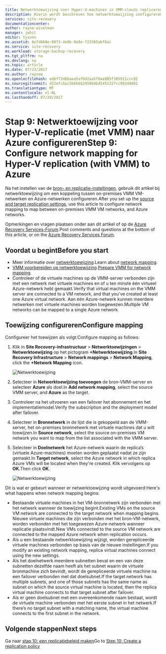 ```yaml
---
title: Netwerktoewijzing voor Hyper-V-machines in VMM-clouds repliceren naar Azure met Azure Site Recovery configureren | Microsoft Docs
description: Hierin wordt beschreven hoe netwerktoewijzing configureren wanneer u Hyper-V-machines in VMM-clouds repliceren naar Azure met Azure Site Recovery
services: site-recovery
documentationcenter: 
author: rayne-wiselman
manager: jwhit
editor: tysonn
ms.assetid: 8e7d868e-00f3-4e8b-9a9e-f23365abf6ac
ms.service: site-recovery
ms.workload: storage-backup-recovery
ms.tgt_pltfrm: na
ms.devlang: na
ms.topic: article
ms.date: 07/23/2017
ms.author: raynew
ms.openlocfilehash: ed6f73d8baea5af0d2aa5f0ae885f305911ccc82
ms.sourcegitcommit: 422efcbac5b6b68295064bd545132fcc98349d01
ms.translationtype: MT
ms.contentlocale: nl-NL
ms.lasthandoff: 07/29/2017
---
```

# <a name="step-9-configure-network-mapping-for-hyper-v-replication-with-vmm-to-azure"></a><span data-ttu-id="07b24-103">Stap 9: Netwerktoewijzing voor Hyper-V-replicatie (met VMM) naar Azure configureren</span><span class="sxs-lookup"><span data-stu-id="07b24-103">Step 9: Configure network mapping for Hyper-V replication (with VMM) to Azure</span></span>

<span data-ttu-id="07b24-104">Na het instellen van de [bron- en replicatie-instellingen](vmm-to-azure-walkthrough-source-target.md), gebruik dit artikel bij netwerktoewijzing om een koppeling tussen on-premises VMM VM-netwerken en Azure-netwerken configureren.</span><span class="sxs-lookup"><span data-stu-id="07b24-104">After you set up the [source and target replication settings](vmm-to-azure-walkthrough-source-target.md), use this article to configure network mapping to map between on-premises VMM VM networks, and Azure networks.</span></span>

<span data-ttu-id="07b24-105">Opmerkingen en vragen plaatsen onder aan dit artikel of op de [Azure Recovery Services-Forum](https://social.msdn.microsoft.com/forums/azure/home?forum=hypervrecovmgr).</span><span class="sxs-lookup"><span data-stu-id="07b24-105">Post comments and questions at the bottom of this article, or on the [Azure Recovery Services Forum](https://social.msdn.microsoft.com/forums/azure/home?forum=hypervrecovmgr).</span></span>

## <a name="before-you-start"></a><span data-ttu-id="07b24-106">Voordat u begint</span><span class="sxs-lookup"><span data-stu-id="07b24-106">Before you start</span></span>

- <span data-ttu-id="07b24-107">Meer informatie over [netwerktoewijzing](vmm-to-azure-walkthrough-network.md#network-mapping-for-replication-to-azure).</span><span class="sxs-lookup"><span data-stu-id="07b24-107">Learn about [network mapping](vmm-to-azure-walkthrough-network.md#network-mapping-for-replication-to-azure).</span></span>
- <span data-ttu-id="07b24-108">[VMM voorbereiden op netwerktoewijzing](vmm-to-azure-walkthrough-network.md#prepare-vmm-for-network-mapping).</span><span class="sxs-lookup"><span data-stu-id="07b24-108">[Prepare VMM for network mapping](vmm-to-azure-walkthrough-network.md#prepare-vmm-for-network-mapping).</span></span> 
- <span data-ttu-id="07b24-109">Controleer of de virtuele machines op de VMM-server verbonden zijn met een netwerk met virtuele machines en of u ten minste één virtueel Azure-netwerk hebt gemaakt.</span><span class="sxs-lookup"><span data-stu-id="07b24-109">Verify that virtual machines on the VMM server are connected to a VM network, and that you've created at least one Azure virtual network.</span></span> <span data-ttu-id="07b24-110">Aan één Azure-netwerk kunnen meerdere netwerken met virtuele machines worden toegewezen.</span><span class="sxs-lookup"><span data-stu-id="07b24-110">Multiple VM networks can be mapped to a single Azure network.</span></span>

## <a name="configure-mapping"></a><span data-ttu-id="07b24-111">Toewijzing configureren</span><span class="sxs-lookup"><span data-stu-id="07b24-111">Configure mapping</span></span>

<span data-ttu-id="07b24-112">Configureer het toewijzen als volgt:</span><span class="sxs-lookup"><span data-stu-id="07b24-112">Configure mapping as follows:</span></span>

1. <span data-ttu-id="07b24-113">Klik in **Site Recovery-infrastructuur** > **Netwerktoewijzingen** > **Netwerktoewijzing** op het pictogram **+Netwerktoewijzing**.</span><span class="sxs-lookup"><span data-stu-id="07b24-113">In **Site Recovery Infrastructure** > **Network mappings** > **Network Mapping**, click the **+Network Mapping** icon.</span></span>

    ![Netwerktoewijzing](./media/vmm-to-azure-walkthrough-network-mapping/network-mapping1.png)
2. <span data-ttu-id="07b24-115">Selecteer in **Netwerktoewijzing toevoegen** de bron-VMM-server en selecteer **Azure** als doel.</span><span class="sxs-lookup"><span data-stu-id="07b24-115">In **Add network mapping**, select the source VMM server, and **Azure** as the target.</span></span>
3. <span data-ttu-id="07b24-116">Controleer na het uitvoeren van een failover het abonnement en het implementatiemodel.</span><span class="sxs-lookup"><span data-stu-id="07b24-116">Verify the subscription and the deployment model after failover.</span></span>
4. <span data-ttu-id="07b24-117">Selecteer in **Bronnetwerk** in de lijst die is gekoppeld aan de VMM-server, het on-premises bronnetwerk met virtuele machines dat u wilt toewijzen.</span><span class="sxs-lookup"><span data-stu-id="07b24-117">In **Source network**, select the source on-premises VM network you want to map from the list associated with the VMM server.</span></span>
5. <span data-ttu-id="07b24-118">Selecteer in **Doelnetwerk** het Azure-netwerk waarin de replica’s (virtuele Azure-machines) moeten worden geplaatst nadat ze zijn gemaakt.</span><span class="sxs-lookup"><span data-stu-id="07b24-118">In **Target network**, select the Azure network in which replica Azure VMs will be located when they're created.</span></span> <span data-ttu-id="07b24-119">Klik vervolgens op **OK**.</span><span class="sxs-lookup"><span data-stu-id="07b24-119">Then click **OK**.</span></span>

    ![Netwerktoewijzing](./media/vmm-to-azure-walkthrough-network-mapping/network-mapping2.png)

<span data-ttu-id="07b24-121">Dit is wat er gebeurt wanneer er netwerktoewijzing wordt uitgevoerd:</span><span class="sxs-lookup"><span data-stu-id="07b24-121">Here's what happens when network mapping begins:</span></span>

* <span data-ttu-id="07b24-122">Bestaande virtuele machines in het VM-bronnetwerk zijn verbonden met het netwerk wanneer de toewijzing begint.</span><span class="sxs-lookup"><span data-stu-id="07b24-122">Existing VMs on the source VM network are connected to the target network when mapping begins.</span></span> <span data-ttu-id="07b24-123">Nieuwe virtuele machines die zijn verbonden met het bron-VM-netwerk, worden verbonden met het toegewezen Azure-netwerk wanneer replicatie plaatsvindt.</span><span class="sxs-lookup"><span data-stu-id="07b24-123">New VMs connected to the source VM network are connected to the mapped Azure network when replication occurs.</span></span>
* <span data-ttu-id="07b24-124">Als u een bestaande netwerktoewijzing wijzigt, worden gerepliceerde virtuele machines verbonden op basis van de nieuwe instellingen.</span><span class="sxs-lookup"><span data-stu-id="07b24-124">If you modify an existing network mapping, replica virtual machines connect using the new settings.</span></span>
* <span data-ttu-id="07b24-125">Als het doelnetwerk meerdere subnetten bevat en een van deze subnetten dezelfde naam heeft als het subnet waarin de virtuele bronmachine zich bevindt, wordt de gerepliceerde virtuele machine na een failover verbonden met dat doelsubnet.</span><span class="sxs-lookup"><span data-stu-id="07b24-125">If the target network has multiple subnets, and one of those subnets has the same name as subnet on which the source virtual machine is located, then the replica virtual machine connects to that target subnet after failover.</span></span>
* <span data-ttu-id="07b24-126">Als er geen doelsubnet met een overeenkomende naam bestaat, wordt de virtuele machine verbonden met het eerste subnet in het netwerk.</span><span class="sxs-lookup"><span data-stu-id="07b24-126">If there’s no target subnet with a matching name, the virtual machine connects to the first subnet in the network.</span></span>



## <a name="next-steps"></a><span data-ttu-id="07b24-127">Volgende stappen</span><span class="sxs-lookup"><span data-stu-id="07b24-127">Next steps</span></span>

<span data-ttu-id="07b24-128">Ga naar [stap 10: een replicatiebeleid maken](vmm-to-azure-walkthrough-replication.md)</span><span class="sxs-lookup"><span data-stu-id="07b24-128">Go to [Step 10: Create a replication policy](vmm-to-azure-walkthrough-replication.md)</span></span>
